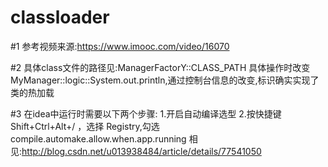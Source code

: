 # classloader
#1
参考视频来源:https://www.imooc.com/video/16070

#2
具体class文件的路径见:ManagerFactorY::CLASS_PATH
具体操作时改变MyManager::logic::System.out.println,通过控制台信息的改变,标识确实实现了类的热加载


#3
在idea中运行时需要以下两个步骤:
1.开启自动编译选型
2.按快捷键 Shift+Ctrl+Alt+/ ，选择 Registry,勾选compile.automake.allow.when.app.running 
相见:http://blog.csdn.net/u013938484/article/details/77541050

